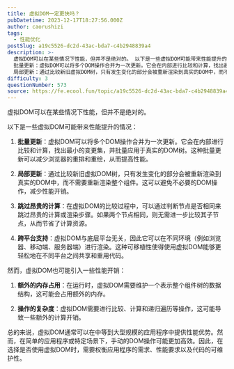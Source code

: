 ```yaml
---
title: 虚拟DOM一定更快吗？
pubDatetime: 2023-12-17T18:27:56.000Z
author: caorushizi
tags:
  - 性能优化
postSlug: a19c5526-dc2d-43ac-bda7-c4b2948839a4
description: >-
  虚拟DOM可以在某些情况下性能，但并不是绝对的。 以下是一些虚拟DOM可能带来性能提升的情况：
  批量更新：虚拟DOM可以将多个DOM操作合并为一次更新。它会在内部进行比较和计算，找出最小的变更集，并批量应用于真实的DOM树。这种批量更新可以减少浏览器的重排和重绘，从而提高性能。
  局部更新：通过比较新旧虚拟DOM树，只有发生变化的部分会被重新渲染到真实的DOM中，而不需要重新渲染整个组件。这可以避免
difficulty: 3
questionNumber: 573
source: https://fe.ecool.fun/topic/a19c5526-dc2d-43ac-bda7-c4b2948839a4
---
```


虚拟DOM可以在某些情况下性能，但并不是绝对的。

以下是一些虚拟DOM可能带来性能提升的情况：

1. **批量更新**：虚拟DOM可以将多个DOM操作合并为一次更新。它会在内部进行比较和计算，找出最小的变更集，并批量应用于真实的DOM树。这种批量更新可以减少浏览器的重排和重绘，从而提高性能。

2. **局部更新**：通过比较新旧虚拟DOM树，只有发生变化的部分会被重新渲染到真实的DOM中，而不需要重新渲染整个组件。这可以避免不必要的DOM操作，减少性能开销。

3. **跳过昂贵的计算**：在虚拟DOM的比较过程中，可以通过判断节点是否相同来跳过昂贵的计算或渲染步骤。如果两个节点相同，则无需进一步比较其子节点，从而节省了计算资源。

4. **跨平台支持**：虚拟DOM与底层平台无关，因此它可以在不同环境（例如浏览器、移动端、服务器端）进行渲染。这种可移植性使得使用虚拟DOM能够更轻松地在不同平台之间共享和重用代码。

然而，虚拟DOM也可能引入一些性能开销：

1. **额外的内存占用**：在运行时，虚拟DOM需要维护一个表示整个组件树的数据结构，这可能会占用额外的内存。

2. **操作的复杂度**：虚拟DOM需要进行比较、计算和递归遍历等操作，这可能导致一些额外的计算开销。

总的来说，虚拟DOM通常可以在中等到大型规模的应用程序中提供性能优势。然而，在简单的应用程序或特定场景下，手动的DOM操作可能更加高效。因此，在选择是否使用虚拟DOM时，需要权衡应用程序的需求、性能要求以及代码的可维护性。
